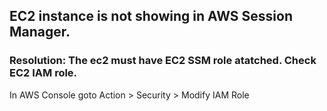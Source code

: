 ## EC2 instance is not showing in AWS Session Manager. 

### Resolution: The ec2 must have EC2 SSM role atatched. Check EC2 IAM role. 
In AWS Console goto Action > Security > Modify IAM Role
